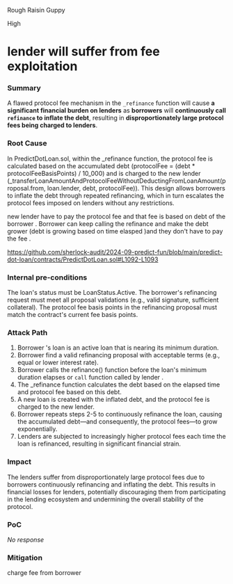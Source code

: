 Rough Raisin Guppy

High

# lender will suffer from fee exploitation

### Summary


A flawed protocol fee mechanism in the `_refinance` function will cause **a significant financial burden on lenders** as **borrowers** will **continuously call `refinance` to inflate the debt**, resulting in **disproportionately large protocol fees being charged to lenders**.

### Root Cause

In PredictDotLoan.sol, within the _refinance function, the protocol fee is calculated based on the accumulated debt (protocolFee = (debt * protocolFeeBasisPoints) / 10_000) and is charged to the new lender (_transferLoanAmountAndProtocolFeeWithoutDeductingFromLoanAmount(proposal.from, loan.lender, debt, protocolFee)). This design allows borrowers to inflate the debt through repeated refinancing, which in turn escalates the protocol fees imposed on lenders without any restrictions.

new lender have to pay the protocol fee and that fee is based on debt of the borrower . Borrower can keep calling the refinance and make the debt grower (debt is growing based on time elasped )and they don't have to pay the fee . 

https://github.com/sherlock-audit/2024-09-predict-fun/blob/main/predict-dot-loan/contracts/PredictDotLoan.sol#L1092-L1093

### Internal pre-conditions


The loan's status must be LoanStatus.Active.
The borrower's refinancing request must meet all proposal validations (e.g., valid signature, sufficient collateral).
The protocol fee basis points in the refinancing proposal must match the contract's current fee basis points.


### Attack Path

1. Borrower 's loan  is an active loan that is nearing its minimum duration.
2. Borrower find a valid refinancing proposal with acceptable terms (e.g., equal or lower interest rate).
3. Borrower calls the refinance() function before the loan's minimum duration elapses or `call` function called by lender .
4. The _refinance function calculates the debt based on the elapsed time and protocol fee based on this debt.
5. A new loan is created with the inflated debt, and the protocol fee is charged to the new lender.
6. Borrower repeats steps 2-5 to continuously refinance the loan, causing the accumulated debt—and consequently, the protocol fees—to grow exponentially.
7. Lenders are subjected to increasingly higher protocol fees each time the loan is refinanced, resulting in significant financial strain.

### Impact

The lenders suffer from disproportionately large protocol fees due to borrowers continuously refinancing and inflating the debt. This results in financial losses for lenders, potentially discouraging them from participating in the lending ecosystem and undermining the overall stability of the protocol.

### PoC

_No response_

### Mitigation

charge fee from borrower 